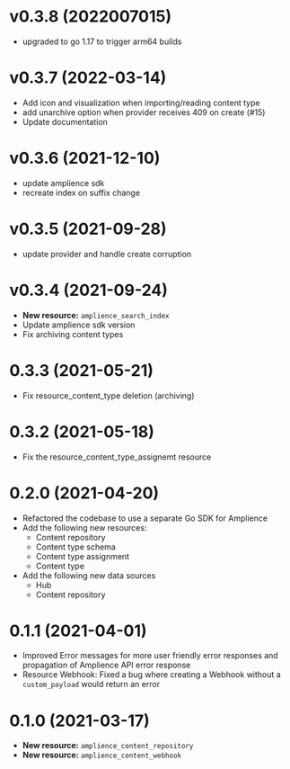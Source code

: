 v0.3.8 (2022007015)
===================
- upgraded to go 1.17 to trigger arm64 builds

v0.3.7 (2022-03-14)
===================
 - Add icon and visualization when importing/reading content type
 - add unarchive option when provider receives 409 on create (#15)
 - Update documentation

v0.3.6 (2021-12-10)
===================
 - update amplience sdk
 - recreate index on suffix change

v0.3.5 (2021-09-28)
===================
 - update provider and handle create corruption

v0.3.4 (2021-09-24)
===================
 - **New resource:** `amplience_search_index`
 - Update amplience sdk version
 - Fix archiving content types

0.3.3 (2021-05-21)
==================
 - Fix resource_content_type deletion (archiving)

0.3.2 (2021-05-18)
==================
 - Fix the resource_content_type_assignemt resource

0.2.0 (2021-04-20)
==================
- Refactored the codebase to use a separate Go SDK for Amplience
- Add the following new resources:
  - Content repository
  - Content type schema
  - Content type assignment
  - Content type
- Add the following new data sources
  - Hub
  - Content repository

0.1.1 (2021-04-01)
==================
- Improved Error messages for more user friendly error responses and propagation of Amplience API error response
- Resource Webhook: Fixed a bug where creating a Webhook without a `custom_payload` would return an error

0.1.0 (2021-03-17)
==================
- **New resource:** `amplience_content_repository`
- **New resource:** `amplience_content_webhook`
